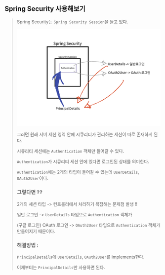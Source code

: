 Spring Security 사용해보기
-

> Spring Security는 `Spring Security Session`을 들고 있다.
> 
> <img src="./images/Authentication.png" alt="Authentication 두 객체 사진"/>
> 
> 그러면 원래 서버 세션 영역 안에 시큐리티가 관리하는 세션이 따로 존재하게 된다.
> 
> 시큐리티 세션에는 `Authentication` 객체만 들어갈 수 있다.
> 
> `Authentication`가 시큐리티 세션 안에 있다면 로그인된 상태를 의미한다.
> 
> `Authentication`에는 2개의 타입이 들어갈 수 있는데 `UserDetails`, `OAuth2User`이다.
> 
> ### 그렇다면 ??
> 
> 2개의 세션 타입 -> 컨트롤러에서 처리하기 복잡해는 문제점 발생 !!
> 
> 일반 로그인 -> `UserDetails` 타입으로 `Authentication` 객체가
> 
> (구글 로그인) OAuth 로그인 -> `OAuth2User` 타입으로 `Authentication` 객체가 만들어지기 때문이다.
> 
> ### 해결방법 :
> 
> `PrincipalDetails`에 `UserDetails`, `OAuth2User`를 implements한다.
> 
> 이제부터는 `PrincipalDetails`만 사용하면 된다.